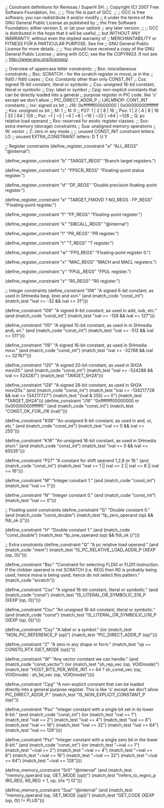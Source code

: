 ;; Constraint definitions for Renesas / SuperH SH.
;; Copyright (C) 2007 Free Software Foundation, Inc.
;;
;; This file is part of GCC.
;;
;; GCC is free software; you can redistribute it and/or modify
;; it under the terms of the GNU General Public License as published by
;; the Free Software Foundation; either version 3, or (at your option)
;; any later version.
;;
;; GCC is distributed in the hope that it will be useful,
;; but WITHOUT ANY WARRANTY; without even the implied warranty of
;; MERCHANTABILITY or FITNESS FOR A PARTICULAR PURPOSE.  See the
;; GNU General Public License for more details.
;;
;; You should have received a copy of the GNU General Public License
;; along with GCC; see the file COPYING3.  If not see
;; <http://www.gnu.org/licenses/>.

;; Overview of uppercase letter constraints:
;; Bxx: miscellaneous constraints
;;  Bsc: SCRATCH - for the scratch register in movsi_ie in the
;;       fldi0 / fldi0 cases
;; Cxx: Constants other than only CONST_INT
;;  Css: signed 16-bit constant, literal or symbolic
;;  Csu: unsigned 16-bit constant, literal or symbolic
;;  Csy: label or symbol
;;  Cpg: non-explicit constants that can be directly loaded into a general
;;       purpose register in PIC code.  like 's' except we don't allow
;;       PIC_DIRECT_ADDR_P
;; IJKLMNOP: CONT_INT constants
;;  Ixx: signed xx bit
;;  J16: 0xffffffff00000000 | 0x00000000ffffffff
;;  Kxx: unsigned xx bit
;;  M: 1
;;  N: 0
;;  P27: 1 | 2 | 8 | 16
;;  Pso: 1 | 2 | 4 | 8 | 16 | 32 | 64 | 128
;;  Psz: ~1 | ~2 | ~4 | ~8 | ~16 | ~32 | ~64 | ~128
;; Q: pc relative load operand
;; Rxx: reserved for exotic register classes.
;; Sxx: extra memory (storage) constraints
;;  Sua: unaligned memory operations
;; W: vector
;; Z: zero in any mode
;;
;; unused CONST_INT constraint letters: LO
;; unused EXTRA_CONSTRAINT letters: D T U Y

;; Register constraints
(define_register_constraint "a" "ALL_REGS"
  "@internal")

(define_register_constraint "b" "TARGET_REGS"
  "Branch target registers.")

(define_register_constraint "c" "FPSCR_REGS"
  "Floating-point status register.")

(define_register_constraint "d" "DF_REGS"
  "Double precision floating-point register.")

(define_register_constraint "e" "TARGET_FMOVD ? NO_REGS : FP_REGS"
  "Floating-point register.")

(define_register_constraint "f" "FP_REGS"
  "Floating-point register.")

(define_register_constraint "k" "SIBCALL_REGS"
  "@internal")

(define_register_constraint "l" "PR_REGS"
  "PR register.")

(define_register_constraint "t" "T_REGS"
  "T register.")

(define_register_constraint "w" "FP0_REGS"
  "Floating-point register 0.")

(define_register_constraint "x" "MAC_REGS"
  "MACH and MACL registers.")

(define_register_constraint "y" "FPUL_REGS"
  "FPUL register.")

(define_register_constraint "z" "R0_REGS"
  "R0 register.")

;; Integer constraints
(define_constraint "I06"
  "A signed 6-bit constant, as used in SHmedia beqi, bnei and xori."
  (and (match_code "const_int")
       (match_test "ival >= -32 && ival <= 31")))

(define_constraint "I08"
  "A signed 8-bit constant, as used in add, sub, etc."
  (and (match_code "const_int")
       (match_test "ival >= -128 && ival <= 127")))

(define_constraint "I10"
  "A signed 10-bit constant, as used in in SHmedia andi, ori."
  (and (match_code "const_int")
       (match_test "ival >= -512 && ival <= 511")))

(define_constraint "I16"
  "A signed 16-bit constant, as used in SHmedia movi."
  (and (match_code "const_int")
       (match_test "ival >= -32768 && ival <= 32767")))

(define_constraint "I20"
  "A signed 20-bit constant, as used in SH2A movi20."
  (and (match_code "const_int")
       (match_test "ival >= -524288 && ival <= 524287")
       (match_test "TARGET_SH2A")))

(define_constraint "I28"
  "A signed 28-bit constant, as used in SH2A movi20s."
  (and (match_code "const_int")
       (match_test "ival >=  -134217728 && ival <= 134217727")
       (match_test "(ival & 255) == 0")
       (match_test "TARGET_SH2A")))
(define_constraint "J16"
  "0xffffffff00000000 or 0x00000000ffffffff."
  (and (match_code "const_int")
       (match_test "CONST_OK_FOR_J16 (ival)")))

(define_constraint "K08"
  "An unsigned 8-bit constant, as used in and, or, etc."
  (and (match_code "const_int")
       (match_test "ival >= 0 && ival <= 255")))
 
(define_constraint "K16"
  "An unsigned 16-bit constant, as used in SHmedia shori."
  (and (match_code "const_int")
       (match_test "ival >= 0 && ival <= 65535")))
 
(define_constraint "P27"
  "A constant for shift operand 1,2,8 or 16."
  (and (match_code "const_int")
       (match_test "ival == 1 || ival == 2 || ival == 8 || ival == 16")))

(define_constraint "M"
  "Integer constant 1."
  (and (match_code "const_int")
       (match_test "ival == 1")))

(define_constraint "N"
  "Integer constant 0."
  (and (match_code "const_int")
       (match_test "ival == 0")))

;; Floating-point constraints
(define_constraint "G"
  "Double constant 0."
  (and (match_code "const_double")
       (match_test "fp_zero_operand (op) && fldi_ok ()")))

(define_constraint "H"
  "Double constant 1."
  (and (match_code "const_double")
       (match_test "fp_one_operand (op) && fldi_ok ()")))

;; Extra constraints
(define_constraint "Q"
  "A pc relative load operand."
  (and (match_code "mem")
       (match_test "IS_PC_RELATIVE_LOAD_ADDR_P (XEXP (op, 0))")))

(define_constraint "Bsc"
  "Constraint for selecting FLDI0 or FLDI1 instruction.  If the clobber
   operand is not SCRATCH (i.e. REG) then R0 is probably being used,
   hence mova is being used, hence do not select this pattern."
  (match_code "scratch"))

(define_constraint "Css"
  "A signed 16-bit constant, literal or symbolic."
  (and (match_code "const")
       (match_test "IS_LITERAL_OR_SYMBOLIC_S16_P (XEXP (op, 0))")))

(define_constraint "Csu"
  "An unsigned 16-bit constant, literal or symbolic."
  (and (match_code "const")
       (match_test "IS_LITERAL_OR_SYMBOLIC_U16_P (XEXP (op, 0))")))

(define_constraint "Csy"
  "A label or a symbol."
  (ior (match_test "NON_PIC_REFERENCE_P (op)")
       (match_test "PIC_DIRECT_ADDR_P (op)")))

(define_constraint "Z"
  "A zero in any shape or form."
  (match_test "op == CONST0_RTX (GET_MODE (op))"))

(define_constraint "W"
  "Any vector constant we can handle."
  (and (match_code "const_vector")
       (ior (match_test "sh_rep_vec (op, VOIDmode)")
	    (match_test "HOST_BITS_PER_WIDE_INT >= 64
			 ? sh_const_vec (op, VOIDmode)
			 : sh_1el_vec (op, VOIDmode)"))))

(define_constraint "Cpg"
  "A non-explicit constant that can be loaded directly into a general
   purpose register.  This is like 's' except we don't allow
   PIC_DIRECT_ADDR_P."
  (match_test "IS_NON_EXPLICIT_CONSTANT_P (op)"))

(define_constraint "Pso"
  "Integer constant with a single bit set in its lower 8-bit."
  (and (match_code "const_int")
       (ior (match_test "ival == 1")
	    (match_test "ival == 2")
	    (match_test "ival == 4")
	    (match_test "ival == 8")
	    (match_test "ival == 16")
	    (match_test "ival == 32")
	    (match_test "ival == 64")
	    (match_test "ival == 128"))))

(define_constraint "Psz"
  "Integer constant with a single zero bit in the lower 8-bit."
  (and (match_code "const_int")
       (ior (match_test "~ival == 1")
	    (match_test "~ival == 2")
	    (match_test "~ival == 4")
	    (match_test "~ival == 8")
	    (match_test "~ival == 16")
	    (match_test "~ival == 32")
	    (match_test "~ival == 64")
	    (match_test "~ival == 128"))))

(define_memory_constraint "Sr0"
  "@internal"
  (and (match_test "memory_operand (op, GET_MODE (op))")
       (match_test "!refers_to_regno_p (R0_REG, R0_REG + 1, op, (rtx *) 0)")))

(define_memory_constraint "Sua"
  "@internal"
  (and (match_test "memory_operand (op, GET_MODE (op))")
       (match_test "GET_CODE (XEXP (op, 0)) != PLUS")))
